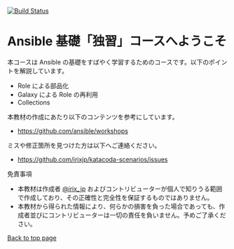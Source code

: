[![Build Status](https://travis-ci.org/irixjp/katacoda-scenarios.svg?branch=master)](https://travis-ci.org/irixjp/katacoda-scenarios)

# Ansible 基礎「独習」コースへようこそ

本コースは Ansible の基礎をすばやく学習するためのコースです。以下のポイントを解説しています。

- Role による部品化
- Galaxy による Role の再利用
- Collections

本教材の作成にあたり以下のコンテンツを参考にしています。
- https://github.com/ansible/workshops

ミスや修正箇所を見つけた方は以下へご連絡ください。
- https://github.com/irixjp/katacoda-scenarios/issues

免責事項
- 本教材は作成者 [@irix_jp](https://twitter.com/irix_jp) およびコントリビューターが個人で知りうる範囲で作成しており、その正確性と完全性を保証するものではありません。
- 本教材から得られた情報により、何らかの損害を負った場合であっても、作成者並びにコントリビューターは一切の責任を負いません。予めご了承ください。

[Back to top page](https://www.katacoda.com/irixjp)
